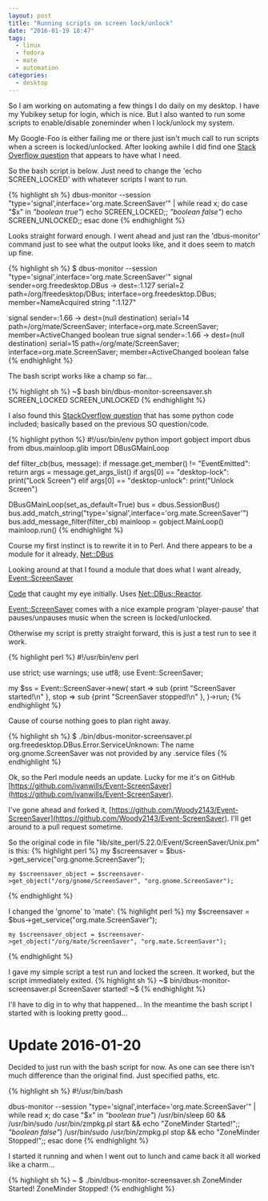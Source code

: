 ```yaml
---
layout: post
title: "Running scripts on screen lock/unlock"
date: "2016-01-19 18:47"
tags:
  - linux
  - fedora
  - mate
  - automation
categories:
  - desktop
---
```


So I am working on automating a few things I do daily on my desktop. I have my Yubikey setup for login, which is nice. But I also wanted to run some scripts to enable/disable zoneminder when I lock/unlock my system.

My Google-Foo is either failing me or there just isn't much call to run scripts when a screen is locked/unlocked. After looking awhile I did find one [Stack Overflow question](http://unix.stackexchange.com/questions/28181/run-script-on-screen-lock-unlock) that appears to have what I need.

So the bash script is below. Just need to change the 'echo SCREEN_LOCKED' with whatever scripts I want to run.

{% highlight sh %}
dbus-monitor --session "type='signal',interface='org.mate.ScreenSaver'" |
  while read x; do
    case "$x" in
      *"boolean true"*) echo SCREEN_LOCKED;;
      *"boolean false"*) echo SCREEN_UNLOCKED;;
    esac
  done
{% endhighlight %}

Looks straight forward enough. I went ahead and just ran the 'dbus-monitor' command just to see what the output looks like, and it does seem to match up fine.

{% highlight sh %}
$ dbus-monitor --session "type='signal',interface='org.mate.ScreenSaver'"
signal sender=org.freedesktop.DBus -> dest=:1.127 serial=2 path=/org/freedesktop/DBus; interface=org.freedesktop.DBus; member=NameAcquired
   string ":1.127"

signal sender=:1.66 -> dest=(null destination) serial=14 path=/org/mate/ScreenSaver; interface=org.mate.ScreenSaver; member=ActiveChanged
   boolean true
signal sender=:1.66 -> dest=(null destination) serial=15 path=/org/mate/ScreenSaver; interface=org.mate.ScreenSaver; member=ActiveChanged
   boolean false
{% endhighlight %}

The bash script works like a champ so far...

{% highlight sh %}
~$ bash bin/dbus-monitor-screensaver.sh
SCREEN_LOCKED
SCREEN_UNLOCKED
{% endhighlight %}

I also found this [StackOverflow question](http://unix.stackexchange.com/questions/212347/how-to-monitor-the-screen-lock-unlock-in-the-ubuntu-14-04) that has some python code included; basically based on the previous SO question/code.

{% highlight python %}
#!/usr/bin/env python
import gobject
import dbus
from dbus.mainloop.glib import DBusGMainLoop

def filter_cb(bus, message):
if message.get_member() != "EventEmitted":
    return
args = message.get_args_list()
if args[0] == "desktop-lock":
    print("Lock Screen")
elif args[0] == "desktop-unlock":
    print("Unlock Screen")

DBusGMainLoop(set_as_default=True)
bus = dbus.SessionBus()
bus.add_match_string("type='signal',interface='org.mate.ScreenSaver'")
bus.add_message_filter(filter_cb)
mainloop = gobject.MainLoop()
mainloop.run()
{% endhighlight %}

Course my first instinct is to rewrite it in to Perl. And there appears to be a module for it already, [Net::DBus](http://search.cpan.org/~danberr/Net-DBus-0.33.1/lib/Net/DBus.pm)

Looking around at that I found a module that does what I want already, [Event::ScreenSaver](https://metacpan.org/pod/Event::ScreenSaver)

[Code](http://cpansearch.perl.org/src/IVANWILLS/Event-ScreenSaver-v0.0.6/lib/Event/ScreenSaver/Unix.pm) that caught my eye initially. Uses  [Net::DBus::Reactor](http://search.cpan.org/~danberr/Net-DBus-0.33.5/lib/Net/DBus/Reactor.pm).

[Event::ScreenSaver](https://metacpan.org/pod/Event::ScreenSaver) comes with a nice example program 'player-pause' that pauses/unpauses music when the screen is locked/unlocked.

Otherwise my script is pretty straight forward, this is just a test run to see it work.

{% highlight perl %}
#!/usr/bin/env perl

use strict;
use warnings;
use utf8;
use Event::ScreenSaver;

my $ss = Event::ScreenSaver->new(
    start => sub {print "ScreenSaver started!\n" },
    stop  => sub {print "ScreenSaver stopped!\n" },
)->run;
{% endhighlight %}

Cause of course nothing goes to plan right away.

{% highlight sh %}
$ ./bin/dbus-monitor-screensaver.pl
org.freedesktop.DBus.Error.ServiceUnknown: The name org.gnome.ScreenSaver was not provided by any .service files
{% endhighlight %}

Ok, so the Perl module needs an update. Lucky for me it's on GitHub [https://github.com/ivanwills/Event-ScreenSaver](https://github.com/ivanwills/Event-ScreenSaver).

I've gone ahead and forked it, [https://github.com/Woody2143/Event-ScreenSaver](https://github.com/Woody2143/Event-ScreenSaver). I'll get around to a pull request sometime.

So the original code in file "lib/site_perl/5.22.0/Event/ScreenSaver/Unix.pm" is this:
{% highlight perl %}
    my $screensaver = $bus->get_service("org.gnome.ScreenSaver");

    my $screensaver_object = $screensaver->get_object("/org/gnome/ScreenSaver", "org.gnome.ScreenSaver");
{% endhighlight %}

I changed the 'gnome' to 'mate':
{% highlight perl %}
    my $screensaver = $bus->get_service("org.mate.ScreenSaver");

    my $screensaver_object = $screensaver->get_object("/org/mate/ScreenSaver", "org.mate.ScreenSaver");
{% endhighlight %}

I gave my simple script a test run and locked the screen. It worked, but the script immediately exited.
{% highlight sh %}
~$ bin/dbus-monitor-screensaver.pl
ScreenSaver started!
~$
{% endhighlight %}

I'll have to dig in to why that happened... In the meantime the bash script I started with is looking pretty good...


# Update 2016-01-20

Decided to just run with the bash script for now. As one can see there isn't much difference than the original find. Just specified paths, etc.

{% highlight sh %}
#!/usr/bin/bash

dbus-monitor --session "type='signal',interface='org.mate.ScreenSaver'" |
  while read x; do
    case "$x" in
      *"boolean true"*) /usr/bin/sleep 60 && /usr/bin/sudo /usr/bin/zmpkg.pl start && echo "ZoneMinder Started!";;
      *"boolean false"*) /usr/bin/sudo /usr/bin/zmpkg.pl stop && echo "ZoneMinder Stopped!";;
    esac
  done
{% endhighlight %}

I started it running and when I went out to lunch and came back it all worked like a charm...

{% highlight sh %}
~ $ ./bin/dbus-monitor-screensaver.sh 
ZoneMinder Started!
ZoneMinder Stopped!
{% endhighlight %}
